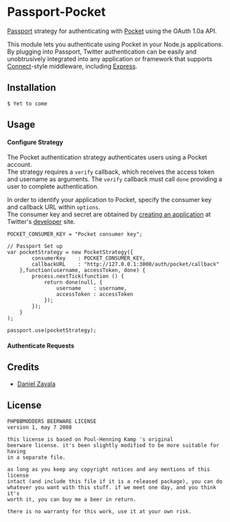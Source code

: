 # Passport-Pocket 

[Passport](http://passportjs.org/) strategy for authenticating with [Pocket](http://getpocket.com)
using the OAuth 1.0a API.

This module lets you authenticate using Pocket in your Node.js applications.
By plugging into Passport, Twitter authentication can be easily and
unobtrusively integrated into any application or framework that supports
[Connect](http://www.senchalabs.org/connect/)-style middleware, including
[Express](http://expressjs.com/).

## Installation

    $ Yet to come

## Usage

#### Configure Strategy

The Pocket authentication strategy authenticates users using a Pocket account.  
The strategy requires a `verify` callback, which receives the
access token and username as arguments. The `verify` callback must
call `done` providing a user to complete authentication.

In order to identify your application to Pocket, specify the consumer key and callback URL within `options`.  
The consumer key and secret are obtained by [creating an application](http://getpocket.com/developer/apps/new) at
Twitter's [developer](http://getpocket.com/developer/) site.

	POCKET_CONSUMER_KEY = "Pocket consumer key";

	// Passport Set up
	var pocketStrategy = new PocketStrategy({
			consumerKey    : POCKET_CONSUMER_KEY,
			callbackURL    : "http://127.0.0.1:3000/auth/pocket/callback"
		},function(username, accessToken, done) {
			process.nextTick(function () {
				return done(null, {
					username    : username,
					accessToken : accessToken
				});
			});
		}
	);

	passport.use(pocketStrategy);

#### Authenticate Requests



## Credits

  - [Daniel Zavala](http://github.com/siedrix)

## License

    PHPBBMODDERS BEERWARE LICENSE
    version 1, may 7 2008

    this license is based on Poul-Henning Kamp 's original
    beerware license. it's been slightly modified to be more suitable for having
    in a separate file.

    as long as you keep any copyright notices and any mentions of this license
    intact (and include this file if it is a released package), you can do
    whatever you want with this stuff. if we meet one day, and you think it's
    worth it, you can buy me a beer in return.

    there is no warranty for this work, use it at your own risk.

